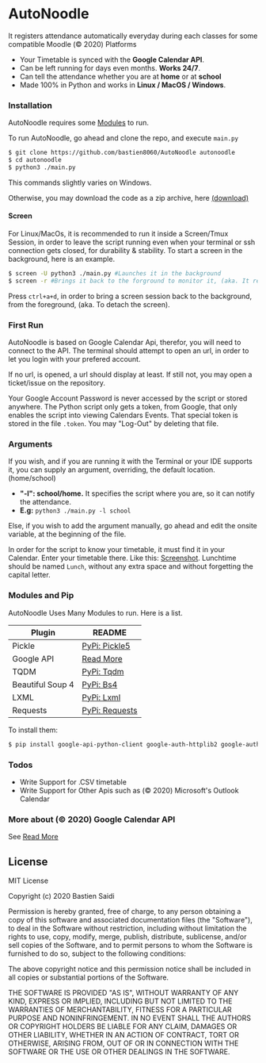 # AutoNoodle
It registers attendance automatically everyday during each classes for some compatible Moodle (© 2020) Platforms

  - Your Timetable is synced with the **Google Calendar API**.
  - Can be left running for days even months. **Works 24/7**.
  - Can tell the attendance whether you are at **home** or at **school**
  - Made 100% in Python and works in **Linux / MacOS / Windows**.
 
### Installation

AutoNoodle requires some [Modules](#modules-and-pip) to run.

To run AutoNoodle, go ahead and clone the repo, and execute `main.py`

```sh
$ git clone https://github.com/bastien8060/AutoNoodle autonoodle
$ cd autonoodle
$ python3 ./main.py
```
This commands slightly varies on Windows.

Otherwise, you may download the code as a zip archive, here [(download)](https://github.com/bastien8060/AutoNoodle/archive/main.zip)

#### Screen

For Linux/MacOs, it is recommended to run it inside a Screen/Tmux Session, in order to leave the script running even when your terminal or ssh connection gets closed, for durability & stability. To start a screen in the background, here is an example. 
```sh
$ screen -U python3 ./main.py #Launches it in the background
$ screen -r #Brings it back to the forground to monitor it, (aka. It re-attaches the screen).
```
Press `ctrl+a+d`, in order to bring a screen session back to the background, from the foreground, (aka. To detach the screen).


### First Run

AutoNoodle is based on Google Calendar Api, therefor, you will need to connect to the API. The terminal should attempt to open an url, in order to let you login with your prefered account.

If no url, is opened, a url should display at least. If still not, you may open a ticket/issue on the repository.

Your Google Account Password is never accessed by the script or stored anywhere. The Python script only gets a token, from Google, that only enables the script into viewing Calendars Events. That special token is stored in the file `.token`. You may "Log-Out" by deleting that file.

### Arguments
If you wish, and if you are running it with the Terminal or your IDE supports it, you can supply an argument, overriding, the default location. (home/school)
  - **"-l": school/home.** It specifies the script where you are, so it can notify the attendance.
  - **E.g:** `python3 ./main.py -l school`


Else, if you wish to add the argument manually, go ahead and edit the onsite variable, at the beginning of the file.

In order for the script to know your timetable, it must find it in your Calendar. Enter your timetable there. Like this: [Screenshot](https://ibb.co/B3FMTzb). Lunchtime should be named `Lunch`, without any extra space and without forgetting the capital letter.

### Modules and Pip

AutoNoodle Uses Many Modules to run. Here is a list.

| Plugin | README |
| ------ | ------ |
| Pickle | [PyPi: Pickle5](https://pypi.org/project/pickle5/) |
| Google API | [Read More](https://developers.google.com/calendar/quickstart/python) |
| TQDM | [PyPi: Tqdm](https://pypi.org/project/tqdm/) |
| Beautiful Soup 4 | [PyPi: Bs4](https://pypi.org/project/bs4/) |
| LXML | [PyPi: Lxml](https://pypi.org/project/lxml/) |
| Requests | [PyPi: Requests](https://pypi.org/project/requests/) |


To install them:
```sh
$ pip install google-api-python-client google-auth-httplib2 google-auth-oauthlib tqdm lxml bs4 requests
```

### Todos
 - Write Support for .CSV timetable
 - Write Support for Other Apis such as (© 2020) Microsoft's Outlook Calendar

### More about (© 2020) Google Calendar API
See [Read More](https://developers.google.com/calendar/)

License
----

MIT License

Copyright (c) 2020 Bastien Saidi

Permission is hereby granted, free of charge, to any person obtaining a copy
of this software and associated documentation files (the "Software"), to deal
in the Software without restriction, including without limitation the rights
to use, copy, modify, merge, publish, distribute, sublicense, and/or sell
copies of the Software, and to permit persons to whom the Software is
furnished to do so, subject to the following conditions:

The above copyright notice and this permission notice shall be included in all
copies or substantial portions of the Software.

THE SOFTWARE IS PROVIDED "AS IS", WITHOUT WARRANTY OF ANY KIND, EXPRESS OR
IMPLIED, INCLUDING BUT NOT LIMITED TO THE WARRANTIES OF MERCHANTABILITY,
FITNESS FOR A PARTICULAR PURPOSE AND NONINFRINGEMENT. IN NO EVENT SHALL THE
AUTHORS OR COPYRIGHT HOLDERS BE LIABLE FOR ANY CLAIM, DAMAGES OR OTHER
LIABILITY, WHETHER IN AN ACTION OF CONTRACT, TORT OR OTHERWISE, ARISING FROM,
OUT OF OR IN CONNECTION WITH THE SOFTWARE OR THE USE OR OTHER DEALINGS IN THE
SOFTWARE.
